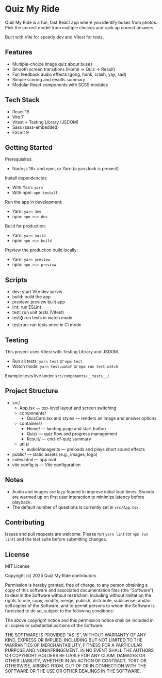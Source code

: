 # Quiz My Ride

Quiz My Ride is a fun, fast React app where you identify buses from photos. Pick the correct model from multiple choices
and rack up correct answers.

Built with Vite for speedy dev and Vitest for tests.

## Features

- Multiple-choice image quiz about buses
- Smooth screen transitions (Home → Quiz → Result)
- Fun feedback audio effects (gong, honk, crash, yay, sad)
- Simple scoring and results summary
- Modular React components with SCSS modules

## Tech Stack

- React 19
- Vite 7
- Vitest + Testing Library (JSDOM)
- Sass (sass-embedded)
- ESLint 9

## Getting Started

Prerequisites:

- Node.js 18+ and npm, or Yarn (a yarn.lock is present)

Install dependencies:

- With Yarn: `yarn`
- With npm: `npm install`

Run the app in development:

- Yarn: `yarn dev`
- npm: `npm run dev`

Build for production:

- Yarn: `yarn build`
- npm: `npm run build`

Preview the production build locally:

- Yarn: `yarn preview`
- npm: `npm run preview`

## Scripts

- dev: start Vite dev server
- build: build the app
- preview: preview built app
- lint: run ESLint
- test: run unit tests (Vitest)
- test:watch: run tests in watch mode
- test:run: run tests once in CI mode

## Testing

This project uses Vitest with Testing Library and JSDOM.

- Run all tests: `yarn test` or `npm test`
- Watch mode: `yarn test:watch` or `npm run test:watch`

Example tests live under `src/components/__tests__/`.

## Project Structure

- src/
  - App.tsx — top-level layout and screen switching
  - components/
    - QuizCard.tsx and styles — renders an image and answer options
  - containers/
    - Home/ — landing page and start button
    - Quiz/ — quiz flow and progress management
    - Result/ — end-of-quiz summary
  - utils/
    - audioManager.ts — preloads and plays short sound effects
- public/ — static assets (e.g., images, logo)
- index.html — app root
- vite.config.ts — Vite configuration

## Notes

- Audio and images are lazy-loaded to improve initial load times. Sounds are warmed up on first user interaction to
  minimize latency before playback.
- The default number of questions is currently set in `src/App.tsx`.

## Contributing

Issues and pull requests are welcome. Please run `yarn lint` (or `npm run lint`) and the test suite before submitting
changes.

## License

MIT License

Copyright (c) 2025 Quiz My Ride contributors

Permission is hereby granted, free of charge, to any person obtaining a copy
of this software and associated documentation files (the "Software"), to deal
in the Software without restriction, including without limitation the rights
to use, copy, modify, merge, publish, distribute, sublicense, and/or sell
copies of the Software, and to permit persons to whom the Software is
furnished to do so, subject to the following conditions:

The above copyright notice and this permission notice shall be included in all
copies or substantial portions of the Software.

THE SOFTWARE IS PROVIDED "AS IS", WITHOUT WARRANTY OF ANY KIND, EXPRESS OR
IMPLIED, INCLUDING BUT NOT LIMITED TO THE WARRANTIES OF MERCHANTABILITY,
FITNESS FOR A PARTICULAR PURPOSE AND NONINFRINGEMENT. IN NO EVENT SHALL THE
AUTHORS OR COPYRIGHT HOLDERS BE LIABLE FOR ANY CLAIM, DAMAGES OR OTHER
LIABILITY, WHETHER IN AN ACTION OF CONTRACT, TORT OR OTHERWISE, ARISING FROM,
OUT OF OR IN CONNECTION WITH THE SOFTWARE OR THE USE OR OTHER DEALINGS IN THE
SOFTWARE.
